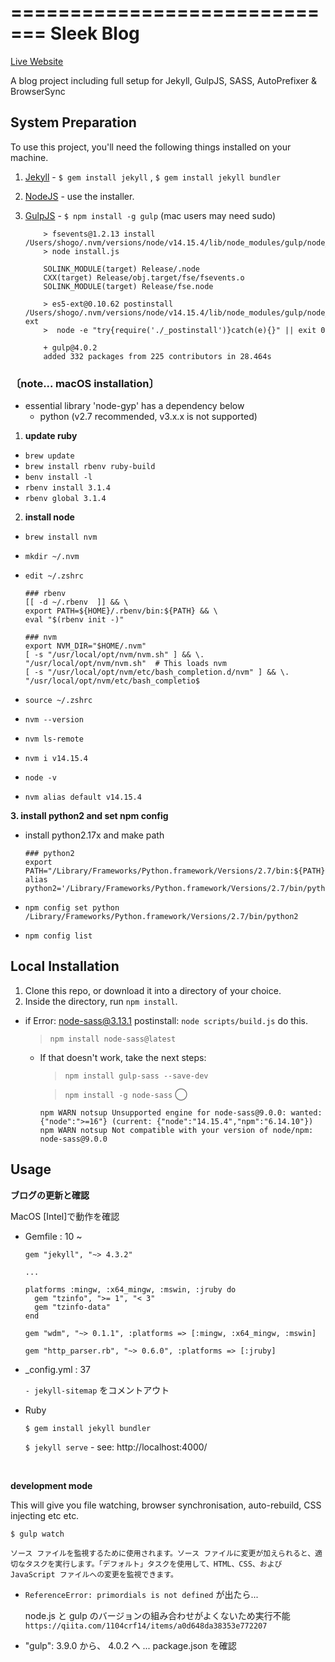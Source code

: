 =============================
Sleek Blog
=============================

[Live Website](http://gearoidoconnor.ie)

A blog project including full setup for Jekyll, GulpJS, SASS, AutoPrefixer &amp; BrowserSync

## System Preparation

To use this project, you'll need the following things installed on your machine.

1. [Jekyll](http://jekyllrb.com/) - `$ gem install jekyll` , `$ gem install jekyll bundler`
2. [NodeJS](http://nodejs.org) - use the installer.
3. [GulpJS](https://github.com/gulpjs/gulp) - `$ npm install -g gulp` (mac users may need sudo)

   ```$ npm install -g gulp
       > fsevents@1.2.13 install /Users/shogo/.nvm/versions/node/v14.15.4/lib/node_modules/gulp/node_modules/fsevents
       > node install.js

       SOLINK_MODULE(target) Release/.node
       CXX(target) Release/obj.target/fse/fsevents.o
       SOLINK_MODULE(target) Release/fse.node

       > es5-ext@0.10.62 postinstall /Users/shogo/.nvm/versions/node/v14.15.4/lib/node_modules/gulp/node_modules/es5-ext
       >  node -e "try{require('./_postinstall')}catch(e){}" || exit 0

       + gulp@4.0.2
       added 332 packages from 225 contributors in 28.464s
   ```

### 〔note... macOS installation〕

- essential library 'node-gyp' has a dependency below
  - python (v2.7 recommended, v3.x.x is not supported)

1. <strong>update ruby</strong>

- `brew update`
- `brew install rbenv ruby-build`
- `benv install -l`
- `rbenv install 3.1.4`
- `rbenv global 3.1.4`

2. <strong>install node</strong>

- `brew install nvm`
- `mkdir ~/.nvm`
- `edit ~/.zshrc`

  ```~/.zshrc
  ### rbenv
  [[ -d ~/.rbenv  ]] && \
  export PATH=${HOME}/.rbenv/bin:${PATH} && \
  eval "$(rbenv init -)"

  ### nvm
  export NVM_DIR="$HOME/.nvm"
  [ -s "/usr/local/opt/nvm/nvm.sh" ] && \. "/usr/local/opt/nvm/nvm.sh"  # This loads nvm
  [ -s "/usr/local/opt/nvm/etc/bash_completion.d/nvm" ] && \. "/usr/local/opt/nvm/etc/bash_completio$
  ```

- `source ~/.zshrc`
- `nvm --version`
- `nvm ls-remote`
- `nvm i v14.15.4`
- `node -v`
- `nvm alias default v14.15.4`

<strong>3. install python2 and set npm config</strong>

- install python2.17x and make path

  ```~/.zshrc
  ### python2
  export PATH="/Library/Frameworks/Python.framework/Versions/2.7/bin:${PATH}"
  alias python2='/Library/Frameworks/Python.framework/Versions/2.7/bin/python2'
  ```

- `npm config set python /Library/Frameworks/Python.framework/Versions/2.7/bin/python2`

- `npm config list`

## Local Installation

1. Clone this repo, or download it into a directory of your choice.
2. Inside the directory, run `npm install`.

- if Error: node-sass@3.13.1 postinstall: `node scripts/build.js` do this.

  > `npm install node-sass@latest`

  - If that doesn't work, take the next steps:

    > `npm install gulp-sass --save-dev`

    > `npm install -g node-sass` ◯

    ```
    npm WARN notsup Unsupported engine for node-sass@9.0.0: wanted: {"node":">=16"} (current: {"node":"14.15.4","npm":"6.14.10"})
    npm WARN notsup Not compatible with your version of node/npm: node-sass@9.0.0
    ```

## Usage

**ブログの更新と確認**

MacOS [Intel]で動作を確認

- Gemfile : 10 ~

  ```
  gem "jekyll", "~> 4.3.2"

  ...

  platforms :mingw, :x64_mingw, :mswin, :jruby do
    gem "tzinfo", ">= 1", "< 3"
    gem "tzinfo-data"
  end

  gem "wdm", "~> 0.1.1", :platforms => [:mingw, :x64_mingw, :mswin]

  gem "http_parser.rb", "~> 0.6.0", :platforms => [:jruby]
  ```

- \_config.yml : 37

  `- jekyll-sitemap` をコメントアウト

- Ruby

  `$ gem install jekyll bundler`

  `$ jekyll serve` - see: http://localhost:4000/

<br>

**development mode**

This will give you file watching, browser synchronisation, auto-rebuild, CSS injecting etc etc.

```shell
$ gulp watch
```

    ソース ファイルを監視するために使用されます。ソース ファイルに変更が加えられると、適切なタスクを実行します。「デフォルト」タスクを使用して、HTML、CSS、および JavaScript ファイルへの変更を監視できます。

- `ReferenceError: primordials is not defined` が出たら...

  node.js と gulp のバージョンの組み合わせがよくないため実行不能
  `https://qiita.com/1104crf14/items/a0d648da38353e772207`

- "gulp": 3.9.0 から、 4.0.2 へ ... package.json を確認
